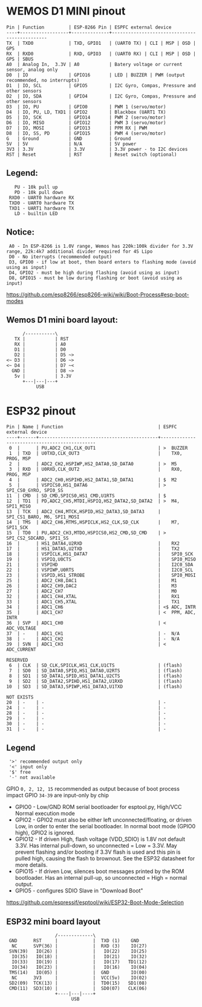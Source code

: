 # WEMOS D1 MINI pinout
```
Pin | Function         | ESP-8266 Pin | ESPFC external device
----+------------------+--------------+----------------------------------------------
TX  | TXD0             | TXD, GPIO1   | (UART0 TX) | CLI | MSP | OSD | GPS
RX  | RXD0             | RXD, GPIO3   | (UART0 RX) | CLI | MSP | OSD | GPS | SBUS
A0  | Analog In,  3.3V | A0           | Batery voltage or current sensor, analog only
D0  | IO               | GPIO16       | LED | BUZZER | PWM (output recommended, no interrupts)
D1  | IO, SCL          | GPIO5        | I2C Gyro, Compas, Pressure and other sensors
D2  | IO, SDA          | GPIO4        | I2C Gyro, Compas, Pressure and other sensors
D3  | IO, PU           | GPIO0        | PWM 1 (servo/motor)
D4  | IO, PU, LD, TXD1 | GPIO2        | Blackbox (UART1 TX)
D5  | IO, SCK          | GPIO14       | PWM 2 (servo/motor)
D6  | IO, MISO         | GPIO12       | PWM 3 (servo/motor)
D7  | IO, MOSI         | GPIO13       | PPM RX | PWM
D8  | IO, SS, PD       | GPIO15       | PWM 4 (servo/motor)
G   | Ground           | GND          | Ground
5V  | 5V               | N/A          | 5V power
3V3 | 3.3V             | 3.3V         | 3.3V power - to I2C devices
RST | Reset            | RST          | Reset switch (optional)
```

## Legend:
```
   PU - 10k pull up
   PD - 10k pull down
 RXD0 - UART0 hardware RX
 TXD0 - UART0 hardware TX
 TXD1 - UART1 hardware TX
   LD - builtin LED
```

## Notice:
```
 A0 - In ESP-8266 is 1.0V range, Wemos has 220k:100k divider for 3.3V range, 22k:4k7 additional divider required for 4S Lipo
 D0 - No iterrupts (recommended output)
 D3, GPIO0 - if low at boot, then board enters to flashing mode (avoid using as input)
 D4, GPIO2 - must be high during flashing (avoid using as input)
 D8, GPIO15 - must be low during flashing or boot (avoid using as input)
```
https://github.com/esp8266/esp8266-wiki/wiki/Boot-Process#esp-boot-modes

## Wemos D1 mini board layout:
```
      /-----------\
   TX |           | RST
   RX |           | A0
   D1 |           | D0
   D2 |           | D5 ~>
<~ D3 |           | D6 ~>
<~ D4 |           | D7 ~<
  GND |           | D8 ~>
   5v |           | 3.3V
      +---|---|---+
           USB
```

# ESP32 pinout
```
Pin | Name | Function                                   | ESPFC external device
----+------+--------------------------------------------+----------------------------------------------
 0  |      | PU,ADC2_CH1,CLK_OUT1                       | >  BUZZER
 1  | TXD  | U0TXD,CLK_OUT3                             |    TX0, PROG, MSP
 2  |      | ADC2_CH2,HSPIWP,HS2_DATA0,SD_DATA0         | >  M5
 3  | RXD  | U0RXD,CLK_OUT2                             |    RX0, PROG, MSP
 4  |      | ADC2_CH0,HSPIHD,HS2_DATA1,SD_DATA1         | $  M2
 5  |      | VSPICS0,HS1_DATA6                          | >  SPI_CS0_GYRO, SPI0_SS
11  | CMD  | SD_CMD,SPICS0,HS1_CMD,U1RTS                | $  
12  | TD1  | PD,ADC2_CH5,MTDI,HSPIQ,HS2_DATA2,SD_DATA2  | >  M4, SPI1_MISO 
13  | TCK  | ADC2_CH4,MTCK,HSPID,HS2_DATA3,SD_DATA3     |    SPI_CS1_BARO, M6, SPI1_MOSI
14  | TMS  | ADC2_CH6,MTMS,HSPICLK,HS2_CLK,SD_CLK       |    M7, SPI1_SCK
15  | TD0  | PU,ADC2_CH3,MTDO,HSPICS0,HS2_CMD,SD_CMD    | >  SPI_CS2_SDCARD, SPI1_SS
16  |      | HS1_DATA4,U2RXD                            |    RX2
17  |      | HS1_DATA5,U2TXD                            |    TX2
18  |      | VSPICLK,HS1_DATA7                          |    SPI0_SCK
19  |      | VSPIQ,U0CTS                                |    SPI0_MISO
21  |      | VSPIHD                                     |    I2C0_SDA
22  |      | VSPIWP,U0RTS                               |    I2C0_SCL
23  |      | VSPID,HS1_STROBE                           |    SPI0_MOSI
25  |      | ADC2_CH8,DAC1                              |    M1
26  |      | ADC2_CH9,DAC2                              |    M3
27  |      | ADC2_CH7                                   |    M0
32  |      | ADC1_CH4,XTAL                              |    RX1
33  |      | ADC1_CH5,XTAL                              |    TX1
34  |      | ADC1_CH6                                   | <$ ADC, INTR
35  |      | ADC1_CH7                                   | <  PPM, ADC, INTR
36  | SVP  | ADC1_CH0                                   | <  ADC_VOLTAGE
37  | -    | ADC1_CH1                                   | -  N/A
38  | -    | ADC1_CH2                                   | -  N/A
39  | SVN  | ADC1_CH3                                   | <  ADC_CURRENT

RESERVED
 6  | CLK  | SD_CLK,SPICLK,HS1_CLK,U1CTS                | (flash)
 7  | SD0  | SD_DATA0,SPIQ,HS1_DATA0,U2RTS              | (flash)
 8  | SD1  | SD_DATA1,SPID,HS1_DATA1,U2CTS              | (flash)
 9  | SD2  | SD_DATA2,SPIHD,HS1_DATA2,U1RXD             | (flash)
10  | SD3  | SD_DATA3,SPIWP,HS1_DATA3,U1TXD             | (flash)

NOT EXISTS
20  | -    | -                                          | -
24  | -    | -                                          | -
28  | -    | -                                          | -
29  | -    | -                                          | -
30  | -    | -                                          | -
31  | -    | -                                          | -
```

## Legend
```
 '>' recommended output only
 '<' input only
 '$' free
 '-' not available
```
GPIO `0, 2, 12, 15` recommended as output because of boot process impact
GPIO `34-39` are input-only by chip

- GPIO0 - Low/GND	ROM serial bootloader for esptool.py, High/VCC	Normal execution mode
- GPIO2 - GPIO2 must also be either left unconnected/floating, or driven Low, in order to enter the serial bootloader. In normal boot mode (GPIO0 high), GPIO2 is ignored.
- GPIO12 - If driven High, flash voltage (VDD_SDIO) is 1.8V not default 3.3V. Has internal pull-down, so unconnected = Low = 3.3V. May prevent flashing and/or booting if 3.3V flash is used and this pin is pulled high, causing the flash to brownout. See the ESP32 datasheet for more details.
- GPIO15 - If driven Low, silences boot messages printed by the ROM bootloader. Has an internal pull-up, so unconnected = High = normal output.
- GPIO5 - configures SDIO Slave in "Download Boot"

https://github.com/espressif/esptool/wiki/ESP32-Boot-Mode-Selection

## ESP32 mini board layout
```
                  /-------------\
 GND      RST     |             |  TXD (1)    GND
  NC      SVP(36) |             |  RXD (3)    IO(27)
 SVN(39)   IO(26) |             |   IO(22)    IO(25)
  IO(35)   IO(18) |             |   IO(21)    IO(32)
  IO(33)   IO(19) |             |   IO(17)   TD1(12)
  IO(34)   IO(23) |             |   IO(16)    IO(04)
 TMS(14)   IO(05) |             |  GND        IO(00)
  NC      3V3     |             |  VCC(5v)    IO(02)
 SD2(09)  TCK(13) |             |  TD0(15)   SD1(08)
 CMD(11)  SD3(10) |             |  SD0(07)   CLK(06)
                  +----|---|----+
                        USB
```